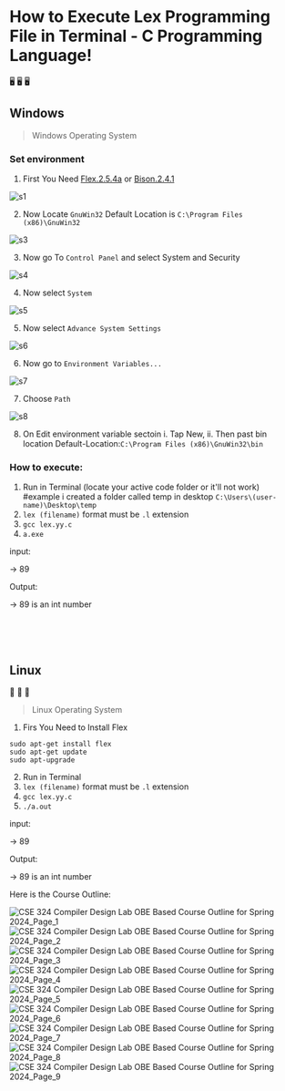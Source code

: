 # How to Execute Lex Programming File in Terminal - C Programming Language!


:desktop_computer: 	:desktop_computer: 	:desktop_computer:
## Windows
> Windows Operating System

### Set environment
1. First You Need [Flex.2.5.4a](https://gnuwin32.sourceforge.net/packages/flex.htm)
   or [Bison.2.4.1](https://gnuwin32.sourceforge.net/packages/bison.htm)

![s1](https://github.com/istiakAHAMMEDsaad/Compiler_Design_CSE-324/assets/100187174/f67a3bf1-fcdd-4f83-a4d8-4c1b0d0c4aef)


2. Now Locate `GnuWin32` Default Location is `C:\Program Files (x86)\GnuWin32`

![s3](https://github.com/istiakAHAMMEDsaad/Compiler_Design_CSE-324/assets/100187174/7eccee7e-30e1-4322-a448-2f29cee8eefc)

3. Now go To `Control Panel` and select System and Security

![s4](https://github.com/istiakAHAMMEDsaad/Compiler_Design_CSE-324/assets/100187174/e5c90f7c-53e8-445d-a337-db57377ad233)

4. Now select `System`

![s5](https://github.com/istiakAHAMMEDsaad/Compiler_Design_CSE-324/assets/100187174/69b144cb-430d-479a-8a55-4df131f2de47)

5. Now select `Advance System Settings`

![s6](https://github.com/istiakAHAMMEDsaad/Compiler_Design_CSE-324/assets/100187174/0612d00b-0ecd-4f87-9d0f-74f502554427)

6. Now go to `Environment Variables...`

![s7](https://github.com/istiakAHAMMEDsaad/Compiler_Design_CSE-324/assets/100187174/2d59229c-ceaf-4dfa-a903-0a99da582240)

7. Choose `Path`

![s8](https://github.com/istiakAHAMMEDsaad/Compiler_Design_CSE-324/assets/100187174/39dcba5f-34e3-4576-84c7-57a6bca8c1c2)

8. On Edit environment variable sectoin
   i. Tap New,
   ii. Then past bin location Default-Location:`C:\Program Files (x86)\GnuWin32\bin`

### How to execute:
1. Run in Terminal (locate your active code folder or it'll not work)
   #example i created a folder called temp in desktop
   `C:\Users\(user-name)\Desktop\temp`
3. `lex (filename)` format must be `.l` extension
4. `gcc lex.yy.c`
5. `a.exe`

input:

-> 89

Output:

-> 89 is an int number





</br></br></br>
## Linux
:penguin: :penguin: :penguin:

> Linux Operating System 
1. Firs You Need to Install Flex
```
sudo apt-get install flex
sudo apt-get update
sudo apt-upgrade
```
2. Run in Terminal
1. `lex (filename)` format must be `.l` extension
2. `gcc lex.yy.c`
3. `./a.out`

input:

-> 89

Output:

-> 89 is an int number


Here is the Course Outline:

![CSE 324 Compiler Design Lab OBE Based Course Outline for Spring 2024_Page_1](https://github.com/istiakAHAMMEDsaad/Compiler_Design_CSE-324/assets/100187174/1d4e761d-9cad-4469-87bf-2270721826a8)
![CSE 324 Compiler Design Lab OBE Based Course Outline for Spring 2024_Page_2](https://github.com/istiakAHAMMEDsaad/Compiler_Design_CSE-324/assets/100187174/dbb3790e-77fc-48c5-856b-c09c1b078d08)
![CSE 324 Compiler Design Lab OBE Based Course Outline for Spring 2024_Page_3](https://github.com/istiakAHAMMEDsaad/Compiler_Design_CSE-324/assets/100187174/29a09267-d35c-4174-a4f2-ce3dd2d8a6d7)
![CSE 324 Compiler Design Lab OBE Based Course Outline for Spring 2024_Page_4](https://github.com/istiakAHAMMEDsaad/Compiler_Design_CSE-324/assets/100187174/b506f8af-be43-45d6-8ed2-e2c9a6c4b121)
![CSE 324 Compiler Design Lab OBE Based Course Outline for Spring 2024_Page_5](https://github.com/istiakAHAMMEDsaad/Compiler_Design_CSE-324/assets/100187174/dffbd029-0075-4b0c-81dc-c0832d0d8beb)
![CSE 324 Compiler Design Lab OBE Based Course Outline for Spring 2024_Page_6](https://github.com/istiakAHAMMEDsaad/Compiler_Design_CSE-324/assets/100187174/766f3e77-178a-46e1-b550-add20b9fd439)
![CSE 324 Compiler Design Lab OBE Based Course Outline for Spring 2024_Page_7](https://github.com/istiakAHAMMEDsaad/Compiler_Design_CSE-324/assets/100187174/995bb4cd-690a-4225-9ef0-16711e6551a3)
![CSE 324 Compiler Design Lab OBE Based Course Outline for Spring 2024_Page_8](https://github.com/istiakAHAMMEDsaad/Compiler_Design_CSE-324/assets/100187174/6628c963-e793-4e4c-b9ab-34bc0613673b)
![CSE 324 Compiler Design Lab OBE Based Course Outline for Spring 2024_Page_9](https://github.com/istiakAHAMMEDsaad/Compiler_Design_CSE-324/assets/100187174/e3e46369-37f9-4cbf-bede-c5003eb43f35)


